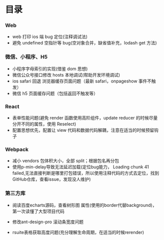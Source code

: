 # 目录

### Web

- web 打印 ios 端 bug 定位(注释调试法)
- 避免 undefined 空指针等 bug(空对象合并，缺省值补充，lodash get 方法)

### 微信、小程序、H5

- 小程序字母索引的实现(借鉴 dom 思想)
- 微信公众号接口修改 hosts 本地调试(帮助开发环境调试)
- ios safari 回退 浏览器缓存页面问题（最新 safari，onpageshow 事件不触发）
- 微信 h5 页面缓存问题（包括返回不触发等）

### React

- 表单性能问题(避免 render 函数使用高阶组件，update reducer 的时候尽量分开不同的属性，使用 Reselect)
- 配置思想优先，配置让 view 代码和数据代码解耦，注意在适当的时候预留钩子

### Webpack

- 减小 vendors 包体积大小，全部 split；根据包名再分包
- 使用p-min-delay导致无法延迟加载(定位bug能力， Loading chunk 41 failed,无法直接判断是哪里打包错误，所以使用注释代码的方式去定位，找到GitHub仓库，查看issue，发现没人维护)


### 第三方库

- 阅读百度echarts源码，查看树形图 属性(使用的border代替background)，第一次读懂了大型项目代码

- 修改ant-design-pro 滚动条宽度问题

- rsuite表格获取高度问题(充分理解生命周期，在适当的时候rerender)